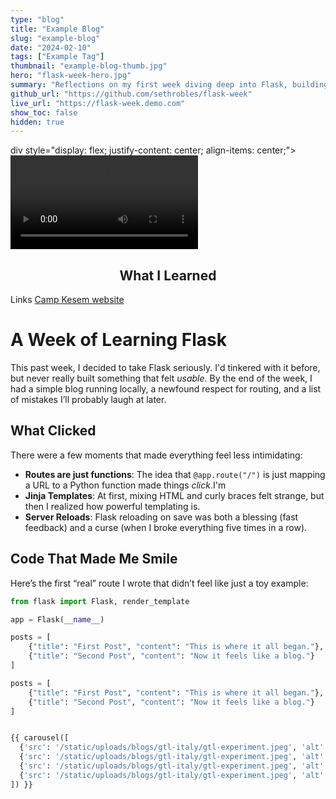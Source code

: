```yaml
---
type: "blog"
title: "Example Blog"
slug: "example-blog"
date: "2024-02-10"
tags: ["Example Tag"]
thumbnail: "example-blog-thumb.jpg"
hero: "flask-week-hero.jpg"
summary: "Reflections on my first week diving deep into Flask, building small apps, and realizing the joys (and quirks) of web development with Python."
github_url: "https://github.com/sethrobles/flask-week"
live_url: "https://flask-week.demo.com"
show_toc: false
hidden: true
---
```


div style="display: flex; justify-content: center; align-items: center;">
  <video controls style="max-width:100%;height:auto;">
    <source src="ur5-demo.mov" type="video/mp4">
    Your browser does not support the video tag.
  </video>
</div>



<h2 style="text-align:center;">What I Learned</h2>


Links
[Camp Kesem website](https://www.campkesem.org/)


# A Week of Learning Flask

This past week, I decided to take Flask seriously. I'd tinkered with it before, but never really built something that felt *usable*. By the end of the week, I had a simple blog running locally, a newfound respect for routing, and a list of mistakes I’ll probably laugh at later.

## What Clicked

There were a few moments that made everything feel less intimidating:

- **Routes are just functions**: The idea that `@app.route("/")` is just mapping a URL to a Python function made things *click*.I'm
- **Jinja Templates**: At first, mixing HTML and curly braces felt strange, but then I realized how powerful templating is.
- **Server Reloads**: Flask reloading on save was both a blessing (fast feedback) and a curse (when I broke everything five times in a row).

## Code That Made Me Smile

Here’s the first “real” route I wrote that didn’t feel like just a toy example:

```python
from flask import Flask, render_template

app = Flask(__name__)

posts = [
    {"title": "First Post", "content": "This is where it all began."},
    {"title": "Second Post", "content": "Now it feels like a blog."}
]

posts = [
    {"title": "First Post", "content": "This is where it all began."},
    {"title": "Second Post", "content": "Now it feels like a blog."}
]


{{ carousel([
  {'src': '/static/uploads/blogs/gtl-italy/gtl-experiment.jpeg', 'alt': 'First', 'caption': 'First image'},
  {'src': '/static/uploads/blogs/gtl-italy/gtl-experiment.jpeg', 'alt': 'Second', 'caption': 'Second image'},
  {'src': '/static/uploads/blogs/gtl-italy/gtl-experiment.jpeg', 'alt': 'Third', 'caption': 'Third image'},
  {'src': '/static/uploads/blogs/gtl-italy/gtl-experiment.jpeg', 'alt': 'Fourth', 'caption': 'Fourth image'}
]) }}
